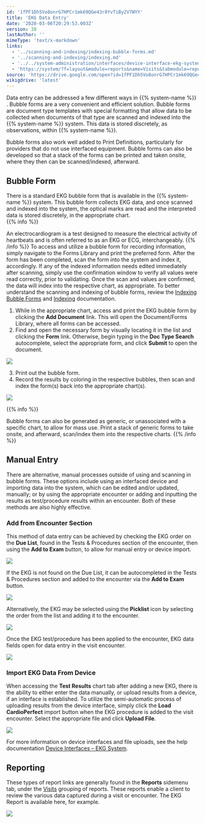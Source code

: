 ```yaml
---
id: '1fPF1Dh5Vo8onrG7HPCr1mk69QGe43r8YvTiBy2V7WYY'
title: 'EKG Data Entry'
date: '2020-03-06T20:29:53.003Z'
version: 38
lastAuthor: ''
mimeType: 'text/x-markdown'
links:
  - '../scanning-and-indexing/indexing-bubble-forms.md'
  - '../scanning-and-indexing/indexing.md'
  - '../../system-administration/interfaces/device-interface-ekg-system.md'
  - 'https://system/?f=layout&module=reports&name=Visits&tabmodule=reports&t=Visits&tabmodule=reports&tabselect=Visits'
source: 'https://drive.google.com/open?id=1fPF1Dh5Vo8onrG7HPCr1mk69QGe43r8YvTiBy2V7WYY'
wikigdrive: 'latest'
---
```

Data entry can be addressed a few different ways in {{% system-name %}} . Bubble forms are a very convenient and efficient solution. Bubble forms are document type templates with special formatting that allow data to be collected when documents of that type are scanned and indexed into the {{% system-name %}} system. This data is stored discretely, as observations, within {{% system-name %}}.

Bubble forms also work well added to Print Definitions, particularly for providers that do not use interfaced equipment. Bubble forms can also be developed so that a stack of the forms can be printed and taken onsite, where they then can be scanned/indexed, afterward.

## Bubble Form

There is a standard EKG bubble form that is available in the {{% system-name %}} system. This bubble form collects EKG data, and once scanned and indexed into the system, the optical marks are read and the interpreted data is stored discretely, in the appropriate chart.  
{{% info %}}

An electrocardiogram is a test designed to measure the electrical activity of heartbeats and is often referred to as an EKG or ECG, interchangeably.
{{% /info %}}
To access and utilize a bubble form for recording information, simply navigate to the Forms Library and print the preferred form. After the form has been completed, scan the form into the system and index it, accordingly. If any of the indexed information needs edited immediately after scanning, simply use the confirmation window to verify all values were read correctly, prior to validating. Once the scan and values are confirmed, the data will index into the respective chart, as appropriate. To better understand the scanning and indexing of bubble forms, review the [Indexing Bubble Forms](../scanning-and-indexing/indexing-bubble-forms.md) and [Indexing](../scanning-and-indexing/indexing.md) documentation.
1. While in the appropriate chart, access and print the EKG bubble form by clicking the <strong>Add Document</strong> link. This will open the Document/Forms Library, where all forms can be accessed.
2. Find and open the necessary form by visually locating it in the list and clicking the <strong>Form</strong> link. Otherwise, begin typing in the <strong>Doc Type Search</strong> autocomplete, select the appropriate form, and click <strong>Submit</strong> to open the document.

![](../ekg-data-entry.assets/7ccfedf97a40807f792b406f1b2709b0.png)

3. Print out the bubble form.
4. Record the results by coloring in the respective bubbles, then scan and index the form(s) back into the appropriate chart(s).

![](../ekg-data-entry.assets/50580dbb7e9240c77900d2d0668d54ca.png)

{{% info %}}

Bubble forms can also be generated as generic, or unassociated with a specific chart, to allow for mass use. Print a stack of generic forms to take onsite, and afterward, scan/index them into the respective charts.
{{% /info %}}

## Manual Entry

There are alternative, manual processes outside of using and scanning in bubble forms. These options include using an interfaced device and importing data into the system, which can be edited and/or updated, manually; or by using the appropriate encounter or adding and inputting the results as test/procedure results within an encounter. Both of these methods are also highly effective.

### Add from Encounter Section

This method of data entry can be achieved by checking the EKG order on the **Due List**, found in the Tests & Procedures section of the encounter, then using the **Add to Exam** button, to allow for manual entry or device import.

![](../ekg-data-entry.assets/ed5faf41935d896e592781cec69c369e.png)

If the EKG is not found on the Due List, it can be autocompleted in the Tests & Procedures section and added to the encounter via the **Add to Exam** button.

![](../ekg-data-entry.assets/95220921258915483355efb111762fab.png)

Alternatively, the EKG may be selected using the **Picklist** icon by selecting the order from the list and adding it to the encounter.

![](../ekg-data-entry.assets/60a329a60eecaecbfa671210cc74cef6.png)

Once the EKG test/procedure has been applied to the encounter, EKG data fields open for data entry in the visit encounter.

![](../ekg-data-entry.assets/cd93e3b7d9ec31aeda226bc89e256535.png)


### Import EKG Data From Device

When accessing the **Test Results** chart tab after adding a new EKG, there is the ability to either enter the data manually, or upload results from a device, if an interface is established. To utilize the semi-automatic process of uploading results from the device interface, simply click the **Load CardioPerfect** import button when the EKG procedure is added to the visit encounter. Select the appropriate file and click **Upload File**.

![](../ekg-data-entry.assets/0786e2ae80d10a93f8dead7801ccf3f7.png)

For more information on device interfaces and file uploads, see the help documentation [Device Interfaces – EKG System](../../system-administration/interfaces/device-interface-ekg-system.md).

## Reporting

These types of report links are generally found in the **Reports** sidemenu tab, under the [Visits](https://system/?f=layout&module=reports&name=Visits&tabmodule=reports&t=Visits&tabmodule=reports&tabselect=Visits) grouping of reports. These reports enable a client to review the various data captured during a visit or encounter. The EKG Report is available here, for example.

![](../ekg-data-entry.assets/a57850af2a38f3b4acf4b361c87680b1.png)

